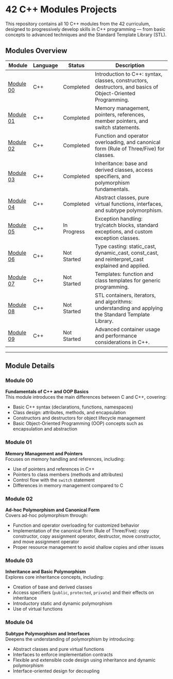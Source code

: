 # 42 C++ Modules Projects

This repository contains all 10 C++ modules from the 42 curriculum, designed to progressively develop skills in C++ programming — from basic concepts to advanced techniques and the Standard Template Library (STL).

## Modules Overview

| Module     | Language | Status       | Description                                                                                             |
|------------|----------|--------------|-----------------------------------------------------------------------------------------------------|
| [Module 00](#module-00) | C++      | Completed    | Introduction to C++: syntax, classes, constructors, destructors, and basics of Object-Oriented Programming. |
| [Module 01](#module-01) | C++      | Completed    | Memory management, pointers, references, member pointers, and switch statements. |
| [Module 02](#module-02) | C++      | Completed    | Function and operator overloading, and canonical form (Rule of Three/Five) for classes.      |
| [Module 03](#module-03) | C++      | Completed    | Inheritance: base and derived classes, access specifiers, and polymorphism fundamentals.             |
| [Module 04](#module-04) | C++      | Completed    | Abstract classes, pure virtual functions, interfaces, and subtype polymorphism.                      |
| [Module 05](#module-05) | C++      | In Progress  | Exception handling: try/catch blocks, standard exceptions, and custom exception classes.             |
| [Module 06](#module-06) | C++      | Not Started  | Type casting: static_cast, dynamic_cast, const_cast, and reinterpret_cast explained and applied.    |
| [Module 07](#module-07) | C++      | Not Started  | Templates: function and class templates for generic programming.                                     |
| [Module 08](#module-08) | C++      | Not Started  | STL containers, iterators, and algorithms: understanding and applying the Standard Template Library.|
| [Module 09](#module-09) | C++      | Not Started  | Advanced container usage and performance considerations in C++.                                     |

---

## Module Details

### Module 00  
**Fundamentals of C++ and OOP Basics**  
This module introduces the main differences between C and C++, covering:  
- Basic C++ syntax (declarations, functions, namespaces)  
- Class design: attributes, methods, and encapsulation  
- Constructors and destructors for object lifecycle management  
- Basic Object-Oriented Programming (OOP) concepts such as encapsulation and abstraction  

### Module 01  
**Memory Management and Pointers**  
Focuses on memory handling and references, including:  
- Use of pointers and references in C++  
- Pointers to class members (methods and attributes)  
- Control flow with the `switch` statement  
- Differences in memory management compared to C  

### Module 02  
**Ad-hoc Polymorphism and Canonical Form**  
Covers ad-hoc polymorphism through:  
- Function and operator overloading for customized behavior  
- Implementation of the canonical form (Rule of Three/Five): copy constructor, copy assignment operator, destructor, move constructor, and move assignment operator  
- Proper resource management to avoid shallow copies and other issues  

### Module 03  
**Inheritance and Basic Polymorphism**  
Explores core inheritance concepts, including:  
- Creation of base and derived classes  
- Access specifiers (`public`, `protected`, `private`) and their effects on inheritance  
- Introductory static and dynamic polymorphism  
- Use of virtual functions  

### Module 04  
**Subtype Polymorphism and Interfaces**  
Deepens the understanding of polymorphism by introducing:  
- Abstract classes and pure virtual functions  
- Interfaces to enforce implementation contracts  
- Flexible and extensible code design using inheritance and dynamic polymorphism  
- Interface-oriented design for decoupling  

